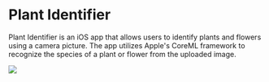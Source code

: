 # Plant Identifier
Plant Identifier is an iOS app that allows users to identify plants and flowers using a camera picture. The app utilizes Apple's CoreML framework to recognize the species of a plant or flower from the uploaded image.

![](https://github.com/kaffka-san/PlantIdentifier/blob/main/PlantIdentifier/Images/FlowerIdentifier_small.gif?raw=true)
